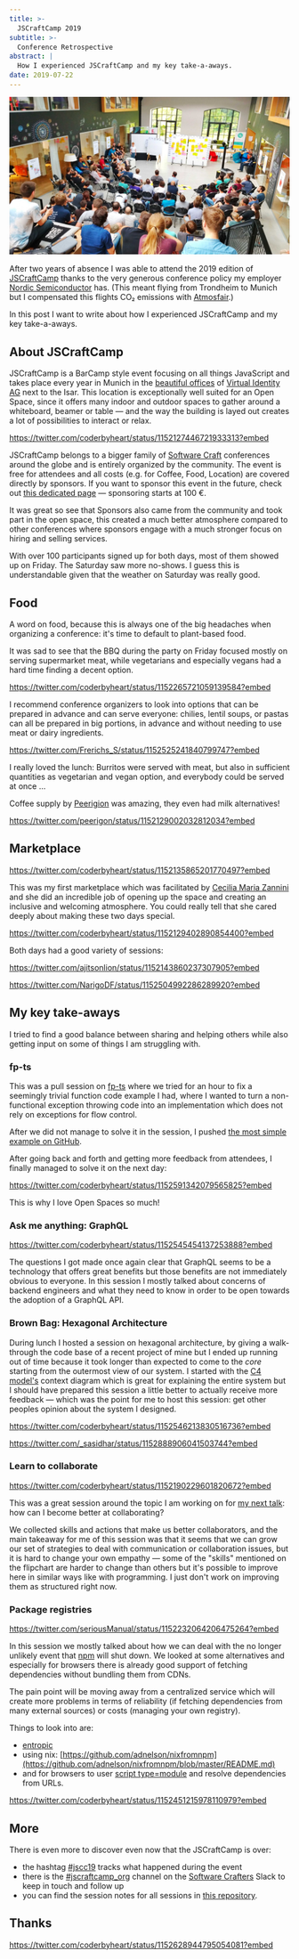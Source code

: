 ```yaml
---
title: >-
  JSCraftCamp 2019
subtitle: >-
  Conference Retrospective
abstract: |
  How I experienced JSCraftCamp and my key take-a-aways.
date: 2019-07-22
---
```


![JSCraftCamp 2019](../media/2019-07-22-jscraftcamp-2019.jpeg)

After two years of absence I was able to attend the 2019 edition of
[JSCraftCamp](https://jscraftcamp.org) thanks to the very generous conference
policy my employer [Nordic Semiconductor](https://www.nordicsemi.com/) has.
(This meant flying from Trondheim to Munich but I compensated this flights CO₂
emissions with [Atmosfair](https://www.atmosfair.de/en/).)

In this post I want to write about how I experienced JSCraftCamp and my key
take-a-aways.

## About JSCraftCamp

JSCraftCamp is a BarCamp style event focusing on all things JavaScript and takes
place every year in Munich in the
[beautiful offices](https://www.google.com/maps/place/Virtual+Identity+AG+M%C3%BCnchen/@48.0970276,11.5430163,17z/data=!3m1!4b1!4m5!3m4!1s0x479e75eb96bfb00b:0x2cd12f60e6a5c63c!8m2!3d48.097024!4d11.545205)
of [Virtual Identity AG](https://www.virtual-identity.com/) next to the Isar.
This location is exceptionally well suited for an Open Space, since it offers
many indoor and outdoor spaces to gather around a whiteboard, beamer or table
&mdash; and the way the building is layed out creates a lot of possibilities to
interact or relax.

<https://twitter.com/coderbyheart/status/1152127446721933313?embed>

JSCraftCamp belongs to a bigger family of
[Software Craft](https://softwarecrafters.org) conferences around the globe and
is entirely organized by the community. The event is free for attendees and all
costs (e.g. for Coffee, Food, Location) are covered directly by sponsors. If you
want to sponsor this event in the future, check out
[this dedicated page](http://jscraftcamp.org/sponsoring.html) &mdash; sponsoring
starts at 100 €.

It was great so see that Sponsors also came from the community and took part in
the open space, this created a much better atmosphere compared to other
conferences where sponsors engage with a much stronger focus on hiring and
selling services.

With over 100 participants signed up for both days, most of them showed up on
Friday. The Saturday saw more no-shows. I guess this is understandable given
that the weather on Saturday was really good.

## Food

A word on food, because this is always one of the big headaches when organizing
a conference: it's time to default to plant-based food.

It was sad to see that the BBQ during the party on Friday focused mostly on
serving supermarket meat, while vegetarians and especially vegans had a hard
time finding a decent option.

<https://twitter.com/coderbyheart/status/1152265721059139584?embed>

I recommend conference organizers to look into options that can be prepared in
advance and can serve everyone: chilies, lentil soups, or pastas can all be
prepared in big portions, in advance and without needing to use meat or dairy
ingredients.

<https://twitter.com/Frerichs_S/status/1152525241840799747?embed>

I really loved the lunch: Burritos were served with meat, but also in sufficient
quantities as vegetarian and vegan option, and everybody could be served at once
...

Coffee supply by [Peerigion](https://peerigon.com/) was amazing, they even had
milk alternatives!

<https://twitter.com/peerigon/status/1152129002032812034?embed>

## Marketplace

<https://twitter.com/coderbyheart/status/1152135865201770497?embed>

This was my first marketplace which was facilitated by
[Cecilia Maria Zannini](https://twitter.com/cm_zannini) and she did an
incredible job of opening up the space and creating an inclusive and welcoming
atmosphere. You could really tell that she cared deeply about making these two
days special.

<https://twitter.com/coderbyheart/status/1152129402890854400?embed>

Both days had a good variety of sessions:

<https://twitter.com/ajitsonlion/status/1152143860237307905?embed>

<https://twitter.com/NarigoDF/status/1152504992286289920?embed>

## My key take-aways

I tried to find a good balance between sharing and helping others while also
getting input on some of things I am struggling with.

### fp-ts

This was a pull session on [fp-ts](https://github.com/gcanti/fp-ts) where we
tried for an hour to fix a seemingly trivial function code example I had, where
I wanted to turn a non-functional exception throwing code into an implementation
which does not rely on exceptions for flow control.

After we did not manage to solve it in the session, I pushed
[the most simple example on GitHub](https://github.com/coderbyheart/jscc19-no-exceptions-controller/blob/a8dee68b01b4482a0f4ffda3d3bbb088aed55085/controller.ts).

After going back and forth and getting more feedback from attendees, I finally
managed to solve it on the next day:

<https://twitter.com/coderbyheart/status/1152591342079565825?embed>

This is why I love Open Spaces so much!

### Ask me anything: GraphQL

<https://twitter.com/coderbyheart/status/1152545454137253888?embed>

The questions I got made once again clear that GraphQL seems to be a technology
that offers great benefits but those benefits are not immediately obvious to
everyone. In this session I mostly talked about concerns of backend engineers
and what they need to know in order to be open towards the adoption of a GraphQL
API.

### Brown Bag: Hexagonal Architecture

During lunch I hosted a session on hexagonal architecture, by giving a
walk-through the code base of a recent project of mine but I ended up running
out of time because it took longer than expected to come to the _core_ starting
from the outermost view of our system. I started with the
[C4 model's](http://c4model.com/) context diagram which is great for explaining
the entire system but I should have prepared this session a little better to
actually receive more feedback &mdash; which was the point for me to host this
session: get other peoples opinion about the system I designed.

<https://twitter.com/coderbyheart/status/1152546213830516736?embed>

<https://twitter.com/_sasidhar/status/1152888906041503744?embed>

### Learn to collaborate

<https://twitter.com/coderbyheart/status/1152190229601820672?embed>

This was a great session around the topic I am working on for
[my next talk](https://coderbyheart.com/talks/): how can I become better at
collaborating?

We collected skills and actions that make us better collaborators, and the main
takeaway for me of this session was that it seems that we can grow our set of
strategies to deal with communication or collaboration issues, but it is hard to
change your own empathy &mdash; some of the "skills" mentioned on the flipchart
are harder to change than others but it's possible to improve here in similar
ways like with programming. I just don't work on improving them as structured
right now.

### Package registries

<https://twitter.com/seriousManual/status/1152232064206475264?embed>

In this session we mostly talked about how we can deal with the no longer
unlikely event that [npm](https://www.npmjs.com/) will shut down. We looked at
some alternatives and especially for browsers there is already good support of
fetching dependencies without bundling them from CDNs.

The pain point will be moving away from a centralized service which will create
more problems in terms of reliability (if fetching dependencies from many
external sources) or costs (managing your own registry).

Things to look into are:

- [entropic](https://github.com/entropic-dev/entropic)
- using nix:
  [https://github.com/adnelson/nixfromnpm](https://github.com/adnelson/nixfromnpm/blob/master/README.md)
- and for browsers to user [script type=module](https://v8.dev/features/modules)
  and resolve dependencies from URLs.

<https://twitter.com/coderbyheart/status/1152451215978110979?embed>

## More

There is even more to discover even now that the JSCraftCamp is over:

- the hashtag
  [#jscc19](https://twitter.com/search?q=%23jscc19&src=typed_query&f=live)
  tracks what happened during the event
- there is the
  [#jscraftcamp_org](https://app.slack.com/client/T0A7W9V7C/C2M4QC7NC) channel
  on the [Software Crafters](https://softwarecrafters.org) Slack to keep in
  touch and follow up
- you can find the session notes for all sessions in
  [this repository](https://github.com/jscraftcamp/jscc19-sessions).

## Thanks

<https://twitter.com/coderbyheart/status/1152628944795054081?embed>
